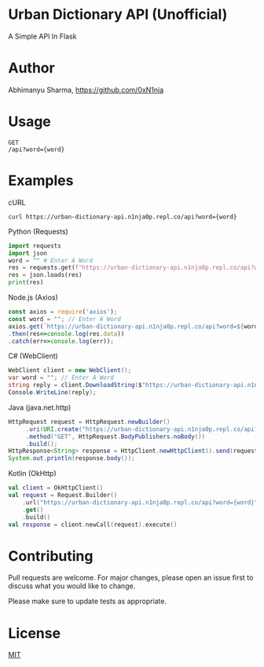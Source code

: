 # Urban Dictionary API (Unofficial)
A Simple API In Flask 
# Author
Abhimanyu Sharma, https://github.com/0xN1nja
# Usage
```
GET
/api?word={word}
```
# Examples
cURL
```
curl https://urban-dictionary-api.n1nja0p.repl.co/api?word={word}
```
Python (Requests)
```python
import requests
import json
word = "" # Enter A Word
res = requests.get(f"https://urban-dictionary-api.n1nja0p.repl.co/api?word={word}").content
res = json.loads(res)
print(res)
```
Node.js (Axios)
```javascript
const axios = require('axios');
const word = ""; // Enter A Word
axios.get(`https://urban-dictionary-api.n1nja0p.repl.co/api?word=${word}`)
.then(res=>console.log(res.data))
.catch(err=>console.log(err));
```
C# (WebClient)
```csharp
WebClient client = new WebClient();
var word = ""; // Enter A Word
string reply = client.DownloadString($"https://urban-dictionary-api.n1nja0p.repl.co/api?word={word}");
Console.WriteLine(reply);
```
Java (java.net.http)
```java
HttpRequest request = HttpRequest.newBuilder()
     .uri(URI.create("https://urban-dictionary-api.n1nja0p.repl.co/api?word={word}")) // Enter A Word
     .method("GET", HttpRequest.BodyPublishers.noBody())
     .build();
HttpResponse<String> response = HttpClient.newHttpClient().send(request, HttpResponse.BodyHandlers.ofString());
System.out.println(response.body());
```
Kotlin (OkHttp)
```kotlin
val client = OkHttpClient()
val request = Request.Builder()
	.url("https://urban-dictionary-api.n1nja0p.repl.co/api?word={word}") // Enter A Word
	.get()
	.build()
val response = client.newCall(request).execute()
```
# Contributing
Pull requests are welcome. For major changes, please open an issue first to discuss what you would like to change.

Please make sure to update tests as appropriate.
# License
[MIT](https://github.com/0xN1nja/Urban-Dictionary-API-Unofficial/blob/master/LICENCE.txt)
